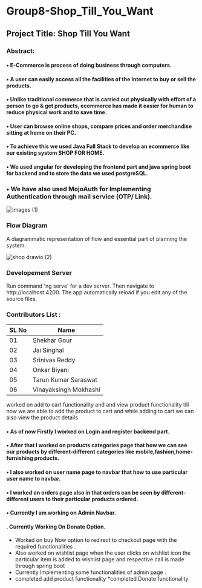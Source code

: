 # Group8-Shop_Till_You_Want

## Project Title: Shop Till You Want 
### Abstract:
#### • E-Commerce is process of doing business through computers.
#### • A user can easily access all the facilities of the Internet to buy or sell the products.
#### • Unlike traditional commerce that is carried out physically with effort of a person to go & get products, ecommerce has made it easier for      human to reduce physical work and to save time.
#### • User can browse online shops, compare prices and order merchandise sitting at home on their PC.
#### • To achieve this we used Java Full Stack to develop an ecommerce like our existing system SHOP FOR HOME.
#### • We used angular for developing the frontend part and java spring boot for backend and to store the data we used postgreSQL.
###  • We have also used MojoAuth for Implementing Authentication through mail service (OTP/ Link).
![images (1)](https://user-images.githubusercontent.com/98843684/216047627-2626b0a6-54a0-42fc-8801-c3692e8526eb.jpg)

### Flow Diagram
A diagrammatic representation of  flow and essential part of planning the system.

![shop drawio (2)](https://user-images.githubusercontent.com/98843684/218529530-3f1c3845-2327-43f5-92ee-7e47b241befa.png)




### Developement Server
 Run command 'ng serve' for a dev server. Then navigate to http://localhost:4200. The app  automatically reload if you edit any of the source files.



### Contributors List :

|SL No| Name  |
|------|------|
|01 | Shekhar Gour | 
|02 | Jai Singhal |
|03 | Srinivas Reddy |
|04 | Onkar Biyani |
|05| Tarun Kumar Saraswat|
|06 | Vinayaksingh Mokhashi |

worked on add to cart functionality  and and view product functionality till now we are able to add the product to cart and while adding to cart we can also view the product details

#### • As of now Firstly I worked on Login and register backend part.
#### • After that I worked on products categories page that how we can see our products by different-different categories like mobile,fashion,home-furnishing products. 
#### • I also worked on user name page to navbar that how to use particular user name to navbar.
#### • I worked on orders page also in that orders can be seen by different-different users to their particular products ordered.
#### • Currently I am working on Admin Navbar.
#### . Currently Working On Donate Option.

* Worked on buy Now option to redirect to checkout page with the required functionalities .
* Also worked on wishlist page when the user clicks on wishlist icon the particular item is added to wishlist page and respective call is made through spring boot
* Currently Implementing some functionalities of admin page .
* completed add product functionality
*completed Donate functionality
